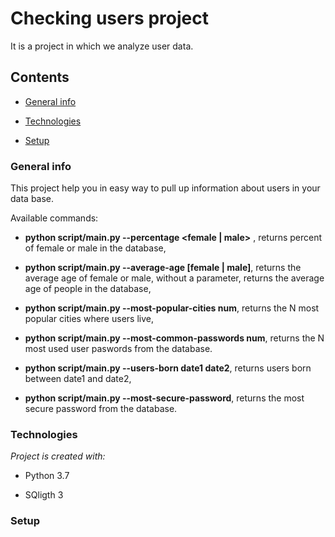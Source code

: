 # Checking users project

  

It is a project in which we analyze user data.

  

## Contents

*  [General info](#genetal-info)

*  [Technologies](#technologies)

*  [Setup](#setup)

  

### General info

  

This project help you in easy way to pull up information about users in your data base.

  

Available commands:

* **python script/main.py --percentage <female | male>** , returns percent of female or male in the database,

* **python script/main.py --average-age [female | male]**, returns the average age of female or male, without a parameter, returns the average age of people in the database,

* **python script/main.py --most-popular-cities num**, returns the N most popular cities where users live,

* **python script/main.py --most-common-passwords num**, returns the N most used user paswords from the database.

* **python script/main.py --users-born  date1  date2**, returns users born between date1 and date2,

* **python script/main.py --most-secure-password**, returns the most secure password from the database.

  

### Technologies

  

*Project is created with:*

* Python 3.7

* SQligth 3

  

### Setup